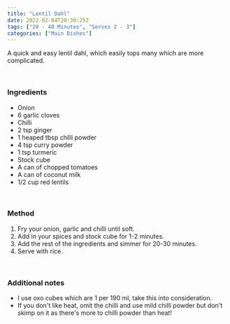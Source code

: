 ```yaml
---
title: "Lentil Dahl"
date: 2022-02-04T20:30:25Z
tags: ["20 - 40 Minutes", "Serves 2 - 3"]
categories: ["Main Dishes"]
---
```

A quick and easy lentil dahl, which easily tops many which are more complicated.
&nbsp;

&nbsp;
### Ingredients
* Onion
* 6 garlic cloves
* Chilli
* 2 tsp ginger
* 1 heaped tbsp chilli powder
* 4 tsp curry powder
* 1 tsp turmeric
* Stock cube
* A can of chopped tomatoes
* A can of coconut milk
* 1/2 cup red lentils
&nbsp;

&nbsp;
### Method
1. Fry your onion, garlic and chilli until soft.
2. Add in your spices and stock cube for 1-2 minutes.
3. Add the rest of the ingredients and simmer for 20-30 minutes.
4. Serve with rice.
&nbsp;

&nbsp;
### Additional notes
* I use oxo cubes which are 1 per 190 ml, take this into consideration.
* If you don't like heat, omit the chilli and use mild chilli powder but don't skimp on it as there's more to chilli powder than heat!


